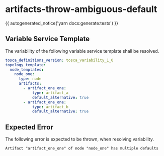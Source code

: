 # artifacts-throw-ambiguous-default

{{ autogenerated_notice('yarn docs:generate:tests') }}


## Variable Service Template

The variability of the following variable service template shall be resolved.

```yaml linenums="1"
tosca_definitions_version: tosca_variability_1_0
topology_template:
  node_templates:
    node_one:
      type: node
      artifacts:
        - artifact_one_one:
            type: artifact_a
            default_alternative: true
        - artifact_one_one:
            type: artifact_b
            default_alternative: true
```





## Expected Error

The following error is expected to be thrown, when resolving variability.

```text linenums="1"
Artifact "artifact_one_one" of node "node_one" has multiple defaults
```
